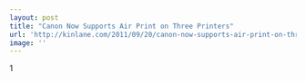 ```yaml
---
layout: post
title: "Canon Now Supports Air Print on Three Printers"
url: 'http://kinlane.com/2011/09/20/canon-now-supports-air-print-on-three-printers/'
image: ''
---
```


1